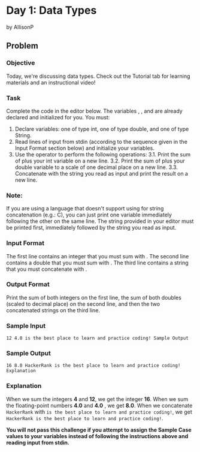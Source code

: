 # Day 1: Data Types 
by AllisonP

## Problem

### Objective
Today, we're discussing data types. Check out the Tutorial tab for learning materials and an instructional video!

### Task 
Complete the code in the editor below. The variables , , and  are already declared and initialized for you. You must:

1. Declare  variables: one of type int, one of type double, and one of type String.
2. Read  lines of input from stdin (according to the sequence given in the Input Format section below) and initialize your  variables.
3. Use the  operator to perform the following operations: 
3.1. Print the sum of  plus your int variable on a new line.
3.2. Print the sum of  plus your double variable to a scale of one decimal place on a new line.
3.3. Concatenate  with the string you read as input and print the result on a new line.

### Note: 
If you are using a language that doesn't support using  for string concatenation (e.g.: C), you can just print one variable immediately following the other on the same line. The string provided in your editor must be printed first, immediately followed by the string you read as input.

### Input Format

The first line contains an integer that you must sum with . 
The second line contains a double that you must sum with . 
The third line contains a string that you must concatenate with .

### Output Format

Print the sum of both integers on the first line, the sum of both doubles (scaled to  decimal place) on the second line, and then the two concatenated strings on the third line.

### Sample Input

`12
4.0
is the best place to learn and practice coding!
Sample Output`

### Sample Output

`16
8.0
HackerRank is the best place to learn and practice coding!
Explanation`

### Explanation

When we sum the integers **4** and **12**, we get the integer **16**. 
When we sum the floating-point numbers  **4.0** and **4.0** , we get **8.0**. 
When we concatenate `HackerRank` with `is the best place to learn and practice coding!`, we get `HackerRank is the best place to learn and practice coding!`.

**You will not pass this challenge if you attempt to assign the Sample Case values to your variables instead of following the instructions above and reading input from stdin.**